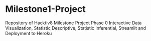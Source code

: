 # Milestone1-Project
Repository of Hacktiv8 Milestone Project Phase 0 Interactive Data Visualization, Statistic Descriptive, Statistic Inferential, Streamlit and Deployment to Heroku
